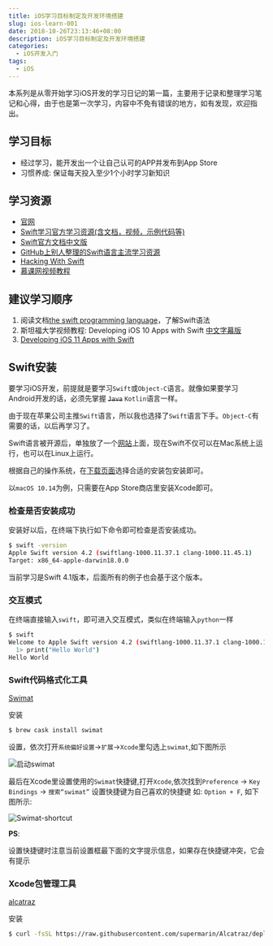 ```yaml
---
title: iOS学习目标制定及开发环境搭建
slug: ios-learn-001
date: 2018-10-26T23:13:46+08:00
description: iOS学习目标制定及开发环境搭建
categories:
  - iOS开发入门
tags:
  - iOS
---
```


本系列是从零开始学习iOS开发的学习日记的第一篇，主要用于记录和整理学习笔记和心得，由于也是第一次学习，内容中不免有错误的地方，如有发现，欢迎指出。

## 学习目标

* 经过学习，能开发出一个让自己认可的APP并发布到App Store
* 习惯养成: 保证每天投入至少1个小时学习新知识

## 学习资源

* [官网](https://swift.org)
* [Swift学习官方学习资源(含文档，视频，示例代码等)](https://developer.apple.com/swift/resources/)
* [Swift官方文档中文版](https://github.com/numbbbbb/the-swift-programming-language-in-chinese)
* [GitHub上别人整理的Swift语言主流学习资源](https://github.com/ipader/SwiftGuide)
* [Hacking With Swift](https://www.hackingwithswift.com/)
* [慕课网视频教程](http://www.imooc.com/learn/635)

<!--more-->

## 建议学习顺序

1. 阅读文档[the swift programming language](https://docs.swift.org/swift-book/index.html)，了解Swift语法
2. 斯坦福大学视频教程: Developing iOS 10 Apps with Swift [中文字幕版](http://www.swift51.com/video/1057.html)
3. [Developing iOS 11 Apps with Swift](https://www.v2ex.com/t/457681)

## Swift安装

要学习iOS开发，前提就是要学习`Swift`或`Object-C`语言。就像如果要学习Android开发的话，必须先掌握 ~~`Java`~~ `Kotlin`语言一样。

由于现在苹果公司主推`Swift`语言，所以我也选择了`Swift`语言下手。`Object-C`有需要的话，以后再学习了。

Swift语言被开源后，单独放了一个[网站](https://swift.org/)上面，现在Swift不仅可以在Mac系统上运行，也可以在Linux上运行。

根据自己的操作系统，在[下载页面](https://swift.org/download/#releases)选择合适的安装包安装即可。

以`macOS 10.14`为例，只需要在App Store商店里安装Xcode即可。

### 检查是否安装成功

安装好以后，在终端下执行如下命令即可检查是否安装成功。

```bash
$ swift -version
Apple Swift version 4.2 (swiftlang-1000.11.37.1 clang-1000.11.45.1)
Target: x86_64-apple-darwin18.0.0
```

当前学习是Swift 4.1版本，后面所有的例子也会基于这个版本。

### 交互模式

在终端直接输入`swift`，即可进入交互模式，类似在终端输入`python`一样

```bash
$ swift
Welcome to Apple Swift version 4.2 (swiftlang-1000.11.37.1 clang-1000.11.45.1). Type :help for assistance.
  1> print("Hello World")
Hello World
```

### Swift代码格式化工具

[Swimat](https://github.com/Jintin/Swimat)


安装

```bash
$ brew cask install swimat
```

设置，依次打开`系统偏好设置`->`扩展`->`Xcode`里勾选上`swimat`,如下图所示

![启动swimat](https://cdn.jsdelivr.net/gh/crazygit/static@main/img/1550673424.png)

最后在Xcode里设置使用的`Swimat`快捷键,打开`Xcode`,依次找到`Preference` -> `Key Bindings` -> `搜索“swimat”` 设置快捷键为自己喜欢的快捷键 如: `Option + F`, 如下图所示:

![Swimat-shortcut](https://cdn.jsdelivr.net/gh/crazygit/static@main/img/2018-10-24-Swimat-shortcut.png)

**PS**:

设置快捷键时注意当前设置框最下面的文字提示信息，如果存在快捷键冲突，它会有提示

### Xcode包管理工具

[alcatraz](http://alcatraz.io/)

安装

```bash
$ curl -fsSL https://raw.githubusercontent.com/supermarin/Alcatraz/deploy/Scripts/install.sh | sh
```
